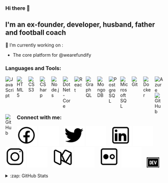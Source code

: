 ### Hi there 👋

<!--
**AndrewAllison/andrewallison** is a ✨ _special_ ✨ repository because its `README.md` (this file) appears on your GitHub profile.

Here are some ideas to get you started:

- 🔭 I’m currently working on ...
- 🌱 I’m currently learning ...
- 👯 I’m looking to collaborate on ...
- 🤔 I’m looking for help with ...
- 💬 Ask me about ...
- 📫 How to reach me: ...
- 😄 Pronouns: ...
- ⚡ Fun fact: ...
-->

## I'm an ex-founder, developer, husband, father and football coach

🔭 I’m currently working on :
* The core platform for @wearefundify
### Languages and Tools:

[<img align="left" alt="JavaScript" width="26px" src="https://cdn.jsdelivr.net/gh/devicons/devicon/icons/javascript/javascript-original.svg" style="padding-right:10px;" />]()
[<img align="left" alt="HTML5" width="26px" src="https://cdn.jsdelivr.net/gh/devicons/devicon/icons/html5/html5-original.svg" style="padding-right:10px;" />]()
[<img align="left" alt="CSS3" width="26px" src="https://cdn.jsdelivr.net/gh/devicons/devicon/icons/css3/css3-original.svg" style="padding-right:10px;" />]()
[<img align="left" alt="CSharp" width="26px" src="https://cdn.jsdelivr.net/gh/devicons/devicon/icons/csharp/csharp-original.svg" style="padding-right:10px;" />]()
[<img align="left" alt="Node.js" width="26px" src="https://cdn.jsdelivr.net/gh/devicons/devicon/icons/nodejs/nodejs-original.svg" style="padding-right:10px;" />]()
[<img align="left" alt="DotNet-Core" width="26px" src="https://cdn.jsdelivr.net/gh/devicons/devicon/icons/dotnetcore/dotnetcore-original.svg" style="padding-right:10px;" />]()
[<img align="left" alt="React" width="26px" src="https://cdn.jsdelivr.net/gh/devicons/devicon/icons/react/react-original.svg" style="padding-right:10px;" />]()
[<img align="left" alt="GraphQL" width="26px" src="https://cdn.jsdelivr.net/gh/devicons/devicon/icons/graphql/graphql-plain.svg" style="padding-right:10px;" />]()
[<img align="left" alt="MongoDB" width="26px" src="https://cdn.jsdelivr.net/gh/devicons/devicon/icons/mongodb/mongodb-original.svg" style="padding-right:10px;" />]()
[<img align="left" alt="PostgreSQL" width="26px" src="https://cdn.jsdelivr.net/gh/devicons/devicon/icons/postgresql/postgresql-original.svg" style="padding-right:10px;" />]()
[<img align="left" alt="MicrosoftSQL" width="26px" src="https://cdn.jsdelivr.net/gh/devicons/devicon/icons/microsoftsqlserver/microsoftsqlserver-plain.svg" style="padding-right:10px;" />]()
[<img align="left" alt="Git" width="26px" src="https://cdn.jsdelivr.net/gh/devicons/devicon/icons/git/git-original.svg" style="padding-right:10px;" />]()
[<img align="left" alt="Docker" width="26px" src="https://cdn.jsdelivr.net/gh/devicons/devicon/icons/docker/docker-original.svg" style="padding-right:10px;" />]()
[<img align="left" alt="Azure" width="26px" src="https://cdn.jsdelivr.net/gh/devicons/devicon/icons/azure/azure-original.svg" style="padding-right:10px;" />]()
[<img align="left" alt="GitHub" width="26px" src="https://user-images.githubusercontent.com/3369400/139447912-e0f43f33-6d9f-45f8-be46-2df5bbc91289.png" style="padding-right:10px;" />](https://github.com/AndrewAllison/andrewallison/#gh-dark-mode-only)
[<img align="left" alt="GitHub" width="26px" src="https://user-images.githubusercontent.com/3369400/139448065-39a229ba-4b06-434b-bc67-616e2ed80c8f.png" style="padding-right:10px;" />](https://github.com/AndrewAllison/andrewallison/#gh-light-mode-only)

<br >
<br/>

### Connect with me:

[![website](./img/icons8-facebook.svg)](https://www.facebook.com/andrew.allison.10/#gh-light-mode-only)
[![website](./img/icons8-facebook_light.svg)](https://www.facebook.com/andrew.allison.10/#gh-dark-mode-only)
&nbsp;&nbsp;
[![website](./img/icons8-twitter.svg)](https://twitter.com/AndrewAllison#gh-light-mode-only)
[![website](./img/icons8-twitter_light.svg)](https://twitter.com/AndrewAllison#gh-dark-mode-only)
&nbsp;&nbsp;
[![website](./img/icons8-linkedin.svg)](https://www.linkedin.com/in/andrewallison0411/#gh-light-mode-only)
[![website](./img/icons8-linkedin_light.svg)](https://www.linkedin.com/in/andrewallison0411/#gh-dark-mode-only)
&nbsp;&nbsp;
[![website](./img/icons8-instagram-old.svg)](https://www.instagram.com/andrewallison/#gh-light-mode-only)
[![website](./img/icons8-instagram-old_light.svg)](https://www.instagram.com/andrewallison/#gh-dark-mode-only)
&nbsp;&nbsp;
[![website](./img/icons8-medium-old.svg)](https://medium.com/@andrewallison#gh-light-mode-only)
[![website](./img/icons8-medium-old_light.svg)](https://medium.com/@andrewallison/#gh-dark-mode-only)
&nbsp;&nbsp;
[![website](./img/icons8-flickr.svg)](https://www.flickr.com/photos/8462033@N06/#gh-light-mode-only)
[![website](./img/icons8-flickr_light.svg)](https://www.flickr.com/photos/8462033@N06/#gh-dark-mode-only)
&nbsp;&nbsp;
[![website](./img/dev-to.png)](https://dev.to/andrewallison)

<details>
  <summary>:zap: GitHub Stats</summary>

  <img align="left" alt="Andrew Allison's GitHub Stats" src="https://github-readme-stats.vercel.app/api?username=AndrewAllison&show_icons=true&hide_border=false&title_color=ff652f&icon_color=FFE400&bg_color=09131B&text_color=ffffff&border_color=0c1a25" />

</details>

[flickr]: https://www.flickr.com/photos/8462033@N06/
[twitter]: https://twitter.com/AndrewAllison
[instagram]: https://instagram.com/AndrewAllison
[linkedin]: https://linkedin.com/in/codeSTACKr
